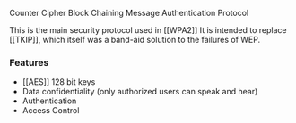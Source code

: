 Counter Cipher Block Chaining Message Authentication Protocol

This is the main security protocol used in [[WPA2]]
It is intended to replace [[TKIP]], which itself was a band-aid solution to the failures of WEP.

### Features
- [[AES]] 128 bit keys
- Data confidentiality (only authorized users can speak and hear)
- Authentication
- Access Control